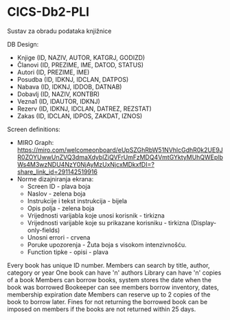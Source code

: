 # CICS-Db2-PLI
Sustav za obradu podataka knjižnice

DB Design:

  - Knjige  (ID, NAZIV, AUTOR, KATGRJ, GODIZD)
  - Članovi (ID, PREZIME, IME, DATOD, STATUS)
  - Autori  (ID, PREZIME, IME)
  - Posudba (ID, IDKNJ, IDCLAN, DATPOS)
  - Nabava  (ID, IDKNJ, IDDOB, DATNAB)
  - Dobavlj (ID, NAZIV, KONTBR)
  - Vezna1  (ID, IDAUTOR, IDKNJ)
  - Rezerv  (ID, IDKNJ, IDCLAN, DATREZ, REZSTAT)
  - Zakas   (ID, IDCLAN, IDPOS, ZAKDAT, IZNOS)

Screen definitions:
  - MIRO Graph: https://miro.com/welcomeonboard/eUpSZGhRbW51NVhlcGdhR0k2UE9JR0ZOYUwwUnZVQ3dmaXdyblZiQVFrUmFzMDQ4VmtGYktyMUhQWEplbWs4M3wzNDU4NzY0NjAyMzUxNjcxMDkxfDI=?share_link_id=291142519916
  - Norme dizajniranja ekrana:
    - Screen ID - plava boja
    - Naslov - zelena boja
    - Instrukcije i tekst instrukcija - bijela
    - Opis polja - zelena boja
    - Vrijednosti varijabla koje unosi korisnik - tirkizna
    - Vrijednosti varijable koje su prikazane korisniku - tirkizna (Display-only-fields)
    - Unosni errori - crvena
    - Poruke upozorenja - Žuta boja s visokom intenzivnošću.
    - Function tipke - opisi - plava

Every book has unique ID number.
Members can search by title, author, category or year
One book can have 'n' authors
Library can have 'n' copies of a book
Members can borrow books, system stores the date when the book was borrowed 
Bookeeper can see members borrow inventory, dates, membership expiration date
Members can reserve up to 2 copies of the book to borrow later.
Fines for not returning the borrowed book can be imposed on members if the books are not returned within 25 days.